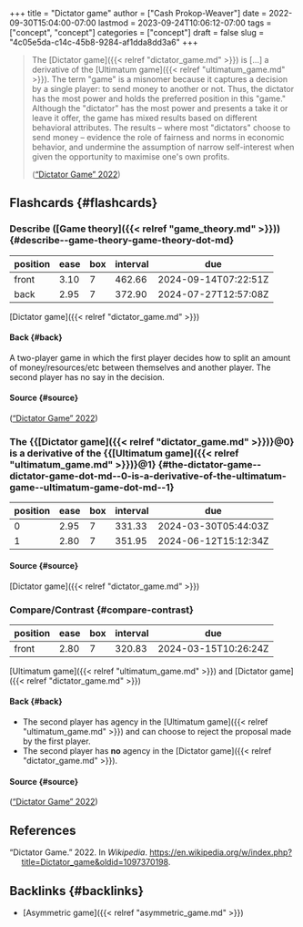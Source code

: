 +++
title = "Dictator game"
author = ["Cash Prokop-Weaver"]
date = 2022-09-30T15:04:00-07:00
lastmod = 2023-09-24T10:06:12-07:00
tags = ["concept", "concept"]
categories = ["concept"]
draft = false
slug = "4c05e5da-c14c-45b8-9284-af1dda8dd3a6"
+++

> The [Dictator game]({{< relref "dictator_game.md" >}}) is [...] a derivative of the [Ultimatum game]({{< relref "ultimatum_game.md" >}}). The term "game" is a misnomer because it captures a decision by a single player: to send money to another or not. Thus, the dictator has the most power and holds the preferred position in this "game." Although the "dictator" has the most power and presents a take it or leave it offer, the game has mixed results based on different behavioral attributes. The results – where most "dictators" choose to send money – evidence the role of fairness and norms in economic behavior, and undermine the assumption of narrow self-interest when given the opportunity to maximise one's own profits.
>
> (<a href="#citeproc_bib_item_1">“Dictator Game” 2022</a>)


## Flashcards {#flashcards}


### Describe ([Game theory]({{< relref "game_theory.md" >}})) {#describe--game-theory-game-theory-dot-md}

| position | ease | box | interval | due                  |
|----------|------|-----|----------|----------------------|
| front    | 3.10 | 7   | 462.66   | 2024-09-14T07:22:51Z |
| back     | 2.95 | 7   | 372.90   | 2024-07-27T12:57:08Z |

[Dictator game]({{< relref "dictator_game.md" >}})


#### Back {#back}

A two-player game in which the first player decides how to split an amount of money/resources/etc between themselves and another player. The second player has no say in the decision.


#### Source {#source}

(<a href="#citeproc_bib_item_1">“Dictator Game” 2022</a>)


### The {{[Dictator game]({{< relref "dictator_game.md" >}})}@0} is a derivative of the {{[Ultimatum game]({{< relref "ultimatum_game.md" >}})}@1} {#the-dictator-game--dictator-game-dot-md--0-is-a-derivative-of-the-ultimatum-game--ultimatum-game-dot-md--1}

| position | ease | box | interval | due                  |
|----------|------|-----|----------|----------------------|
| 0        | 2.95 | 7   | 331.33   | 2024-03-30T05:44:03Z |
| 1        | 2.80 | 7   | 351.95   | 2024-06-12T15:12:34Z |


#### Source {#source}

[Dictator game]({{< relref "dictator_game.md" >}})


### Compare/Contrast {#compare-contrast}

| position | ease | box | interval | due                  |
|----------|------|-----|----------|----------------------|
| front    | 2.80 | 7   | 320.83   | 2024-03-15T10:26:24Z |

[Ultimatum game]({{< relref "ultimatum_game.md" >}}) and [Dictator game]({{< relref "dictator_game.md" >}})


#### Back {#back}

-   The second player has agency in the [Ultimatum game]({{< relref "ultimatum_game.md" >}}) and can choose to reject the proposal made by the first player.
-   The second player has **no** agency in the [Dictator game]({{< relref "dictator_game.md" >}}).


#### Source {#source}

(<a href="#citeproc_bib_item_1">“Dictator Game” 2022</a>)

## References

<style>.csl-entry{text-indent: -1.5em; margin-left: 1.5em;}</style><div class="csl-bib-body">
  <div class="csl-entry"><a id="citeproc_bib_item_1"></a>“Dictator Game.” 2022. In <i>Wikipedia</i>. <a href="https://en.wikipedia.org/w/index.php?title=Dictator_game&oldid=1097370198">https://en.wikipedia.org/w/index.php?title=Dictator_game&#38;oldid=1097370198</a>.</div>
</div>


## Backlinks {#backlinks}

-   [Asymmetric game]({{< relref "asymmetric_game.md" >}})
